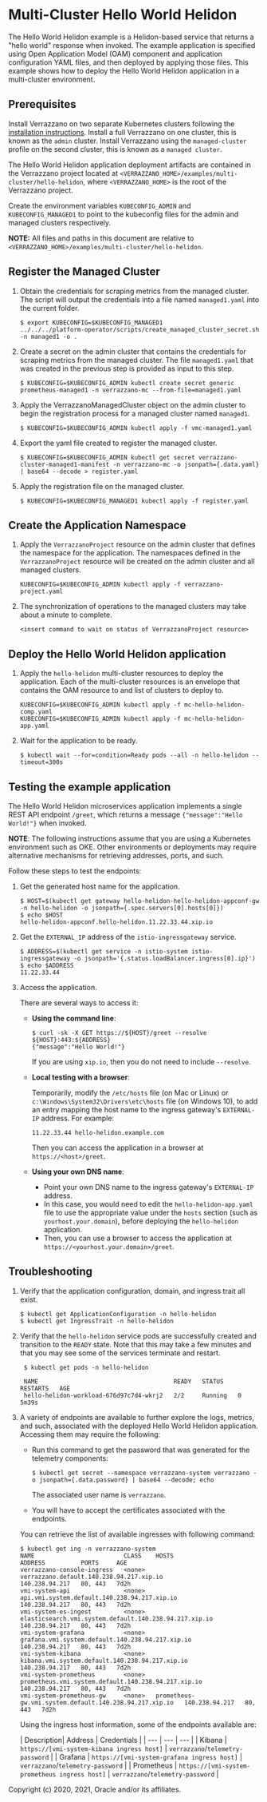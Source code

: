 # Multi-Cluster Hello World Helidon

The Hello World Helidon example is a Helidon-based service that returns a "hello world" response when invoked. The example application is specified using Open Application Model (OAM) component and application configuration YAML files, and then deployed by applying those files.  This example shows how to deploy the Hello World Helidon application in a multi-cluster environment.

## Prerequisites

Install Verrazzano on two separate Kubernetes clusters following the [installation instructions](https://verrazzano.io/docs/setup/install/installation/).  Install a full Verrazzano on one cluster, this is known as the `admin` cluster.  Install Verrazzano using the `managed-cluster` profile on the second cluster, this is known as a `managed cluster`.

The Hello World Helidon application deployment artifacts are contained in the Verrazzano project located at
`<VERRAZZANO_HOME>/examples/multi-cluster/hello-helidon`, where `<VERRAZZANO_HOME>` is the root of the Verrazzano project.

Create the environment variables `KUBECONFIG_ADMIN` and `KUBECONFIG_MANAGED1` to point to the kubeconfig files for the admin and managed clusters respectively.

**NOTE:** All files and paths in this document are relative to
`<VERRAZZANO_HOME>/examples/multi-cluster/hello-helidon`.

## Register the Managed Cluster

1. Obtain the credentials for scraping metrics from the managed cluster.  The script will output the credentials into a file named `managed1.yaml` into the current folder.
   ```
   $ export KUBECONFIG=$KUBECONFIG_MANAGED1
   ../../../platform-operator/scripts/create_managed_cluster_secret.sh -n managed1 -o .
   ```

1. Create a secret on the admin cluster that contains the credentials for scraping metrics from the managed cluster.  The file `managed1.yaml` that was created in the previous step is provided as input to this step.
   ```
   $ KUBECONFIG=$KUBECONFIG_ADMIN kubectl create secret generic prometheus-managed1 -n verrazzano-mc --from-file=managed1.yaml
   ```

1. Apply the VerrazzanoManagedCluster object on the admin cluster to begin the registration process for a managed cluster named `managed1`.
   ```
   $ KUBECONFIG=$KUBECONFIG_ADMIN kubectl apply -f vmc-managed1.yaml
   ```

1. Export the yaml file created to register the managed cluster.
   ```
   $ KUBECONFIG=$KUBECONFIG_ADMIN kubectl get secret verrazzano-cluster-managed1-manifest -n verrazzano-mc -o jsonpath={.data.yaml} | base64 --decode > register.yaml
   ```

1. Apply the registration file on the managed cluster.
   ```
   $ KUBECONFIG=$KUBECONFIG_MANAGED1 kubectl apply -f register.yaml
   ```

## Create the Application Namespace

1. Apply the `VerrazzanoProject` resource on the admin cluster that defines the namespace for the application.  The namespaces defined in the `VerrazzanoProject` resource will be created on the admin cluster and all managed clusters.
   ```
   KUBECONFIG=$KUBECONFIG_ADMIN kubectl apply -f verrazzano-project.yaml
   ```

1. The synchronization of operations to the managed clusters may take about a minute to complete. 
   ```
   <insert command to wait on status of VerrazzanoProject resource>
   ```

## Deploy the Hello World Helidon application

1. Apply the `hello-helidon` multi-cluster resources to deploy the application.  Each of the multi-cluster resources is an envelope that contains the OAM resource to and list of clusters to deploy to.
   ```
   KUBECONFIG=$KUBECONFIG_ADMIN kubectl apply -f mc-hello-helidon-comp.yaml
   KUBECONFIG=$KUBECONFIG_ADMIN kubectl apply -f mc-hello-helidon-app.yaml
   ```

1. Wait for the application to be ready.
   ```
   $ kubectl wait --for=condition=Ready pods --all -n hello-helidon --timeout=300s
   ```

## Testing the example application

The Hello World Helidon microservices application implements a single REST API endpoint `/greet`, which returns a message `{"message":"Hello World!"}` when invoked.

**NOTE**:  The following instructions assume that you are using a Kubernetes
environment such as OKE.  Other environments or deployments may require alternative mechanisms for retrieving addresses,
ports, and such.

Follow these steps to test the endpoints:

1. Get the generated host name for the application.

   ```
   $ HOST=$(kubectl get gateway hello-helidon-hello-helidon-appconf-gw -n hello-helidon -o jsonpath={.spec.servers[0].hosts[0]})
   $ echo $HOST
   hello-helidon-appconf.hello-helidon.11.22.33.44.xip.io
   ```

1. Get the `EXTERNAL_IP` address of the `istio-ingressgateway` service.
   ```
   $ ADDRESS=$(kubectl get service -n istio-system istio-ingressgateway -o jsonpath='{.status.loadBalancer.ingress[0].ip}')
   $ echo $ADDRESS
   11.22.33.44
   ```   

1. Access the application.

   There are several ways to access it:
    * **Using the command line**:
      ```
      $ curl -sk -X GET https://${HOST}/greet --resolve ${HOST}:443:${ADDRESS}
      {"message":"Hello World!"}
      ```
      If you are using `xip.io`, then you do not need to include `--resolve`.
    * **Local testing with a browser**:

      Temporarily, modify the `/etc/hosts` file (on Mac or Linux)
      or `c:\Windows\System32\Drivers\etc\hosts` file (on Windows 10),
      to add an entry mapping the host name to the ingress gateway's `EXTERNAL-IP` address.
      For example:
      ```
      11.22.33.44 hello-helidon.example.com
      ```
      Then you can access the application in a browser at `https://<host>/greet`.

    * **Using your own DNS name**:
        * Point your own DNS name to the ingress gateway's `EXTERNAL-IP` address.
        * In this case, you would need to edit the `hello-helidon-app.yaml` file
          to use the appropriate value under the `hosts` section (such as `yourhost.your.domain`),
          before deploying the `hello-helidon` application.
        * Then, you can use a browser to access the application at `https://<yourhost.your.domain>/greet`.

## Troubleshooting

1. Verify that the application configuration, domain, and ingress trait all exist.
   ```
   $ kubectl get ApplicationConfiguration -n hello-helidon
   $ kubectl get IngressTrait -n hello-helidon
   ```   

1. Verify that the `hello-helidon` service pods are successfully created and transition to the `READY` state.
   Note that this may take a few minutes and that you may see some of the services terminate and restart.
   ```
    $ kubectl get pods -n hello-helidon

    NAME                                      READY   STATUS    RESTARTS   AGE
    hello-helidon-workload-676d97c7d4-wkrj2   2/2     Running   0          5m39s
   ```
1. A variety of endpoints are available to further explore the logs, metrics, and such, associated with
   the deployed Hello World Helidon application.  Accessing them may require the following:

    - Run this command to get the password that was generated for the telemetry components:
        ```
        $ kubectl get secret --namespace verrazzano-system verrazzano -o jsonpath={.data.password} | base64 --decode; echo
        ```
      The associated user name is `verrazzano`.

    - You will have to accept the certificates associated with the endpoints.

   You can retrieve the list of available ingresses with following command:

    ```
    $ kubectl get ing -n verrazzano-system
    NAME                         CLASS    HOSTS                                                    ADDRESS          PORTS     AGE
    verrazzano-console-ingress   <none>   verrazzano.default.140.238.94.217.xip.io                 140.238.94.217   80, 443   7d2h
    vmi-system-api               <none>   api.vmi.system.default.140.238.94.217.xip.io             140.238.94.217   80, 443   7d2h
    vmi-system-es-ingest         <none>   elasticsearch.vmi.system.default.140.238.94.217.xip.io   140.238.94.217   80, 443   7d2h
    vmi-system-grafana           <none>   grafana.vmi.system.default.140.238.94.217.xip.io         140.238.94.217   80, 443   7d2h
    vmi-system-kibana            <none>   kibana.vmi.system.default.140.238.94.217.xip.io          140.238.94.217   80, 443   7d2h
    vmi-system-prometheus        <none>   prometheus.vmi.system.default.140.238.94.217.xip.io      140.238.94.217   80, 443   7d2h
    vmi-system-prometheus-gw     <none>   prometheus-gw.vmi.system.default.140.238.94.217.xip.io   140.238.94.217   80, 443   7d2h
    ```  

   Using the ingress host information, some of the endpoints available are:

   | Description| Address | Credentials |
       | --- | --- | --- |
   | Kibana | `https://[vmi-system-kibana ingress host]` | `verrazzano`/`telemetry-password` |
   | Grafana | `https://[vmi-system-grafana ingress host]` | `verrazzano`/`telemetry-password` |
   | Prometheus | `https://[vmi-system-prometheus ingress host]` | `verrazzano`/`telemetry-password` |    

Copyright (c) 2020, 2021, Oracle and/or its affiliates.
